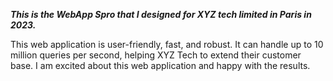 ***This is the WebApp Spro that I designed for XYZ tech limited in Paris in 2023.***

This web application is user-friendly, fast, and robust. It can handle up to 10 million queries per second, helping XYZ Tech to extend their customer base. I am excited about this web application and happy with the results.
